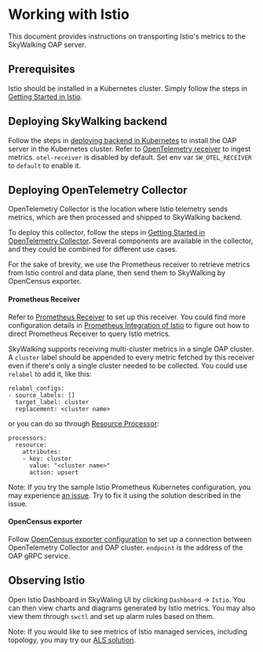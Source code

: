 # Working with Istio

This document provides instructions on transporting Istio's metrics to the SkyWalking OAP server.

## Prerequisites

Istio should be installed in a Kubernetes cluster. Simply follow the steps in [Getting Started in Istio](https://istio.io/docs/setup/getting-started/).

## Deploying SkyWalking backend

Follow the steps in [deploying backend in Kubernetes](../backend/backend-k8s.md) to install the OAP server in the Kubernetes cluster.
Refer to [OpenTelemetry receiver](../backend/opentelemetry-receiver.md) to ingest metrics.
`otel-receiver` is disabled by default. Set env var `SW_OTEL_RECEIVER` to `default` to enable it.


## Deploying OpenTelemetry Collector
OpenTelemetry Collector is the location where Istio telemetry sends metrics, which are then processed and shipped to SkyWalking
backend.

To deploy this collector, follow the steps in [Getting Started in OpenTelemetry Collector](https://opentelemetry.io/docs/collector/getting-started/). Several components are available in the collector, and they could be combined for different use cases.

For the sake of brevity, we use the Prometheus receiver to retrieve metrics from Istio control and data plane,  then send them to SkyWalking by OpenCensus exporter.

#### Prometheus Receiver
Refer to [Prometheus Receiver](https://github.com/open-telemetry/opentelemetry-collector-contrib/blob/150692dbbceb3ff0df75c912e835f1feaac0be93/receiver/prometheusreceiver/README.md)
 to set up this receiver. You could find more configuration details in [Prometheus Integration of Istio](https://istio.io/latest/docs/ops/integrations/prometheus/#configuration)
 to figure out how to direct Prometheus Receiver to query Istio metrics.
 
SkyWalking supports receiving multi-cluster metrics in a single OAP cluster. A `cluster` label should be appended to every metric
fetched by this receiver even if there's only a single cluster needed to be collected.
You could use `relabel` to add it, like this:

```
relabel_configs:
- source_labels: []
  target_label: cluster
  replacement: <cluster name>
```

or you can do so through [Resource Processor](https://github.com/open-telemetry/opentelemetry-collector-contrib/blob/a08903f05d3a544f548535c222b1c205b9f5a154/processor/resourceprocessor/README.md):

```
processors:
  resource:
    attributes:
    - key: cluster
      value: "<cluster name>"
      action: upsert
```

Note: If you try the sample Istio Prometheus Kubernetes configuration, 
you may experience [an issue](https://github.com/open-telemetry/opentelemetry-collector/issues/2163). 
Try to fix it using the solution described in the issue.

#### OpenCensus exporter
Follow [OpenCensus exporter configuration](https://github.com/open-telemetry/opentelemetry-collector-contrib/blob/a08903f05d3a544f548535c222b1c205b9f5a154/exporter/opencensusexporter/README.md)
to set up a connection between OpenTelemetry Collector and OAP cluster. `endpoint` is the address of the OAP gRPC service.

## Observing Istio

Open Istio Dashboard in SkyWaling UI by clicking `Dashboard` -> `Istio`. You can then view charts and diagrams
generated by Istio metrics. You may also view them through `swctl` and set up alarm rules based on them.


Note: If you would like to see metrics of Istio managed services, including topology, you may try our [ALS solution](../envoy/als_setting.md).
